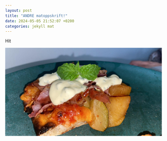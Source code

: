```yaml
---
layout: post
title: "ANDRE matoppskrift!"
date: 2024-05-05 21:52:07 +0200
categories: jekyll mat
---
```


Hit

![Tux, the Linux mascot](/assets/images/pizzabilde.jpg)
